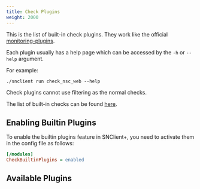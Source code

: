 ```yaml
---
title: Check Plugins
weight: 2000
---
```


This is the list of built-in check plugins. They work like the official [monitoring-plugins](https://www.monitoring-plugins.org/).

Each plugin usually has a help page which can be accessed by the `-h` or `--help` argument.

For example:

    ./snclient run check_nsc_web --help

Check plugins cannot use filtering as the normal checks.

The list of built-in checks can be found [here](../commands/).

## Enabling Builtin Plugins

To enable the builtin plugins feature in SNClient+, you need to activate them in the config file as follows:

```ini
[/modules]
CheckBuiltinPlugins = enabled
```

## Available Plugins
